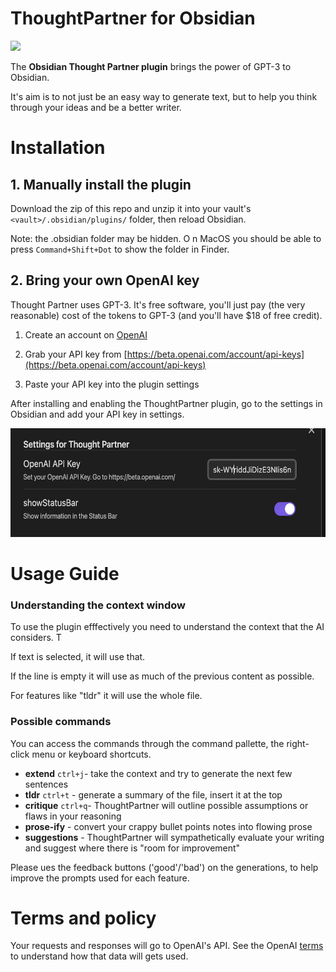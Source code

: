 # ThoughtPartner for Obsidian

  <img height="300" src="./images/DALL·E 2022-11-18 15.26.54 - thought partner svg line logo symmetric.png">

The **Obsidian Thought Partner plugin** brings the power of GPT-3 to Obsidian.

It's aim is to not just be an easy way to generate text, but to help you think through your ideas and be a better writer.

# Installation

## 1. Manually install the plugin

Download the zip of this repo and unzip it into your vault's `<vault>/.obsidian/plugins/` folder, then reload Obsidian.

Note: the .obsidian folder may be hidden. O n MacOS you should be able to press `Command+Shift+Dot` to show the folder in Finder.

## 2. Bring your own OpenAI key

Thought Partner uses GPT-3. It's free software, you'll just pay (the very reasonable) cost of the tokens to GPT-3 (and you'll have $18 of free credit).

1. Create an account on [OpenAI](https://beta.openai.com/signup)

2. Grab your API key from [https://beta.openai.com/account/api-keys](https://beta.openai.com/account/api-keys)

3. Paste your API key into the plugin settings

After installing and enabling the ThoughtPartner plugin, go to the settings in Obsidian and add your API key in settings.

<p align="center">
  <img height="174" width="590" src="./images/settings.png">
</p>

# Usage Guide

### Understanding the context window

To use the plugin efffectively you need to understand the context that the AI considers. T

If text is selected, it will use that.

If the line is empty it will use as much of the previous content as possible.

For features like "tldr" it will use the whole file.

### Possible commands

You can access the commands through the command pallette, the right-click menu or keyboard shortcuts.

- **extend** `ctrl+j`- take the context and try to generate the next few sentences
- **tldr** `ctrl+t` - generate a summary of the file, insert it at the top
- **critique** `ctrl+q`- ThoughtPartner will outline possible assumptions or flaws in your reasoning
- **prose-ify** - convert your crappy bullet points notes into flowing prose
- **suggestions** - ThoughtPartner will sympathetically evaluate your writing and suggest where there is "room for improvement"

Please ues the feedback buttons ('good'/'bad') on the generations, to help improve the prompts used for each feature.

# Terms and policy

Your requests and responses will go to OpenAI's API. See the OpenAI [terms](https://openai.com/api/policies/terms/) to understand how that data will gets used.
